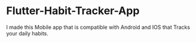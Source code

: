 # Flutter-Habit-Tracker-App
I made this Mobile app that is compatible with Android and IOS that Tracks your daily habits.
